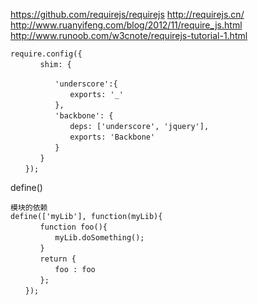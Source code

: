 https://github.com/requirejs/requirejs
http://requirejs.cn/
http://www.ruanyifeng.com/blog/2012/11/require_js.html
http://www.runoob.com/w3cnote/requirejs-tutorial-1.html

```
require.config({
　　　　shim: {

　　　　　　'underscore':{
　　　　　　　　exports: '_'
　　　　　　},
　　　　　　'backbone': {
　　　　　　　　deps: ['underscore', 'jquery'],
　　　　　　　　exports: 'Backbone'
　　　　　　}
　　　　}
　　});
```

define()
```
模块的依赖
define(['myLib'], function(myLib){
　　　　function foo(){
　　　　　　myLib.doSomething();
　　　　}
　　　　return {
　　　　　　foo : foo
　　　　};
　　});
```